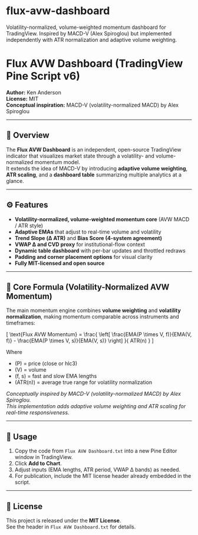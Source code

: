 # flux-avw-dashboard
Volatility-normalized, volume-weighted momentum dashboard for TradingView. Inspired by MACD-V (Alex Spiroglou) but implemented independently with ATR normalization and adaptive volume weighting.
# Flux AVW Dashboard (TradingView Pine Script v6)

**Author:** Ken Anderson  
**License:** MIT  
**Conceptual inspiration:** MACD-V (volatility-normalized MACD) by Alex Spiroglou  

---

## 📘 Overview
The **Flux AVW Dashboard** is an independent, open-source TradingView indicator that visualizes market state through a volatility- and volume-normalized momentum model.  
It extends the idea of MACD-V by introducing **adaptive volume weighting**, **ATR scaling**, and a **dashboard table** summarizing multiple analytics at a glance.

---

## ⚙️ Features
- **Volatility-normalized, volume-weighted momentum core** (AVW MACD / ATR style)  
- **Adaptive EMAs** that adjust to real-time volume and volatility  
- **Trend Slope (Δ ATR)** and **Bias Score (4-system agreement)**  
- **VWAP Δ and CVD proxy** for institutional-flow context  
- **Dynamic table dashboard** with per-bar updates and throttled redraws  
- **Padding and corner placement options** for visual clarity  
- **Fully MIT-licensed and open source**

---

## 🧮 Core Formula (Volatility-Normalized AVW Momentum)

The main momentum engine combines **volume weighting** and **volatility normalization**, making momentum comparable across instruments and timeframes:

\[
\text{Flux AVW Momentum} =
\frac{
  \left[
    \frac{EMA(P \times V, f)}{EMA(V, f)} -
    \frac{EMA(P \times V, s)}{EMA(V, s)}
  \right]
}{
  ATR(n)
}
\]

Where  
- \(P\) = price (close or hlc3)  
- \(V\) = volume  
- \(f, s\) = fast and slow EMA lengths  
- \(ATR(n)\) = average true range for volatility normalization  

_Conceptually inspired by MACD-V (volatility-normalized MACD) by Alex Spiroglou.  
This implementation adds adaptive volume weighting and ATR scaling for real-time responsiveness._

---

## 🧭 Usage
1. Copy the code from `Flux AVW Dashboard.txt` into a new Pine Editor window in TradingView.  
2. Click **Add to Chart**.  
3. Adjust inputs (EMA lengths, ATR period, VWAP Δ bands) as needed.  
4. For publication, include the MIT license header already embedded in the script.

---

## 🪪 License
This project is released under the **MIT License**.  
See the header in `Flux AVW Dashboard.txt` for details.

